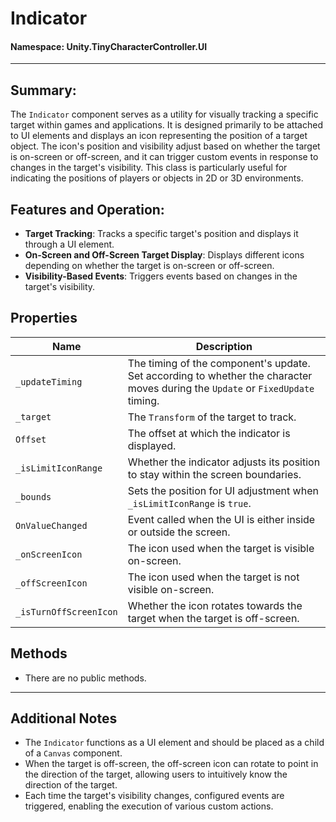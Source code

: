 ﻿# Indicator

#### **Namespace**: Unity.TinyCharacterController.UI
---

## Summary:
The `Indicator` component serves as a utility for visually tracking a specific target within games and applications. It is designed primarily to be attached to UI elements and displays an icon representing the position of a target object. The icon's position and visibility adjust based on whether the target is on-screen or off-screen, and it can trigger custom events in response to changes in the target's visibility. This class is particularly useful for indicating the positions of players or objects in 2D or 3D environments.

## Features and Operation:
- **Target Tracking**: Tracks a specific target's position and displays it through a UI element.
- **On-Screen and Off-Screen Target Display**: Displays different icons depending on whether the target is on-screen or off-screen.
- **Visibility-Based Events**: Triggers events based on changes in the target's visibility.

## Properties
| Name | Description |
|------|-------------|
| `_updateTiming` | The timing of the component's update. Set according to whether the character moves during the `Update` or `FixedUpdate` timing. |
| `_target` | The `Transform` of the target to track. |
| `Offset` | The offset at which the indicator is displayed. |
| `_isLimitIconRange` | Whether the indicator adjusts its position to stay within the screen boundaries. |
| `_bounds` | Sets the position for UI adjustment when `_isLimitIconRange` is `true`. |
| `OnValueChanged` | Event called when the UI is either inside or outside the screen. |
| `_onScreenIcon` | The icon used when the target is visible on-screen. |
| `_offScreenIcon` | The icon used when the target is not visible on-screen. |
| `_isTurnOffScreenIcon` | Whether the icon rotates towards the target when the target is off-screen. |

## Methods
- There are no public methods.

---
## Additional Notes
- The `Indicator` functions as a UI element and should be placed as a child of a `Canvas` component.
- When the target is off-screen, the off-screen icon can rotate to point in the direction of the target, allowing users to intuitively know the direction of the target.
- Each time the target's visibility changes, configured events are triggered, enabling the execution of various custom actions.